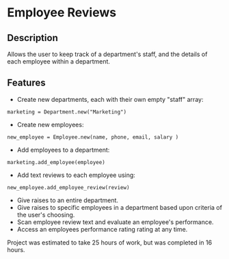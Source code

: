 # Employee Reviews

## Description

Allows the user to keep track of a department's staff, and the details of each employee within a department.

## Features

* Create new departments, each with their own empty "staff" array:
```
marketing = Department.new("Marketing")
```
* Create new employees:
```
new_employee = Employee.new(name, phone, email, salary )
```
* Add employees to a department:
```
marketing.add_employee(employee)
```
* Add text reviews to each employee using:
```
new_employee.add_employee_review(review)
```
* Give raises to an entire department.
* Give raises to specific employees in a department based upon criteria of the user's choosing.
* Scan employee review text and evaluate an employee's performance.
* Access an employees performance rating rating at any time.

Project was estimated to take 25 hours of work, but was completed in 16 hours.
